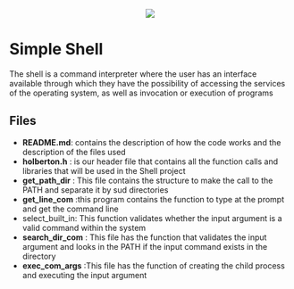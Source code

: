 <p align="center"><img src="https://lh4.googleusercontent.com/GIw7XxPsnDWupIEJ8CJY5AQAQv2QPyAX22CDmGAdS82mF53bvDBU5C-IJDut823MCn8ff3c2nT3HaQ=w763-h666"/></P>

# Simple Shell


The shell is a command interpreter where the user has an interface available
through which they have the possibility of accessing the services
of the operating system, as well as invocation or execution of programs

## Files
- **README.md**: contains the description of how the code works and
                 the description of the files used
- **holberton.h** : is our header file that contains all the function calls and libraries that will be used in the Shell project
- **get_path_dir** : This file contains the structure to make the call to the PATH and separate it by sud directories
- **get_line_com** :this program contains the function to type at the  prompt and get the command line
- select_built_in: This function validates whether the input argument is a valid command within the system
- **search_dir_com** : This file has the function that validates the input argument and looks in the PATH if the input command exists in the directory
- **exec_com_args** :This file has the function of creating the child process and executing the input argument 
